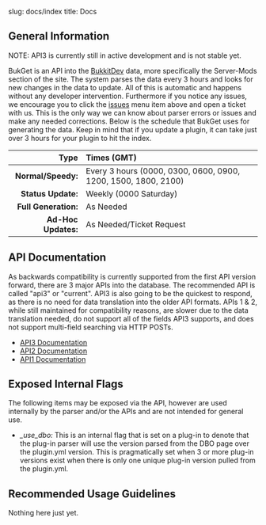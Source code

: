 slug: docs/index
title: Docs

## General Information

NOTE: API3 is currently still in active development and is not stable yet.

BukGet is an API into the [BukkitDev][] data, more specifically the Server-Mods section of the site.  The system parses the data every 3 hours and looks for new changes in the data to update.  All of this is automatic and happens without any developer intervention.  Furthermore if you notice any issues, we encourage you to click the [issues][] menu item above and open a ticket with us.  This is the only way we can know about parser errors or issues and make any needed corrections.  Below is the schedule that BukGet uses for generating the data.  Keep in mind that if you update a plugin, it can take just over 3 hours for your plugin to hit the index.

|Type		    		|Times (GMT)													|
|----------------------:|:--------------------------------------------------------------|
|__Normal/Speedy:__		| Every 3 hours (0000, 0300, 0600, 0900, 1200, 1500, 1800, 2100)|
|__Status Update:__  	| Weekly (0000 Saturday)										|
|__Full Generation:__	| As Needed 													|
|__Ad-Hoc Updates:__	| As Needed/Ticket Request										|

## API Documentation

As backwards compatibility is currently supported from the first API version forward, there are 3 major APIs into the database.  The recommended API is called "api3" or "current".  API3 is also going to be the quickest to respond, as there is no need for data translation into the older API formats.  APIs 1 & 2, while still maintained for compatibility reasons, are slower due to the data translation needed, do not support all of the fields API3 supports, and does not support multi-field searching via HTTP POSTs.

* [API3 Documentation][api3]
* [API2 Documentation][api2]
* [API1 Documentation][api1]

## Exposed Internal Flags

The following items may be exposed via the API, however are used internally by the parser and/or the APIs and are not intended for general use.

* *_use_dbo:* This is an internal flag that is set on a plug-in to denote that the plug-in parser will use the version parsed from the DBO page over the plugin.yml version.  This is pragmatically set when 3 or more plug-in versions exist when there is only one unique plug-in version pulled from the plugin.yml.

## Recommended Usage Guidelines

Nothing here just yet.



[BukkitDev]: http://dev.bukkit.org
[issues]: https://github.com/SteveMcGrath/bukget/issues?state=open
[api3]: API3.html
[api2]: API2.html
[api1]: API1.html